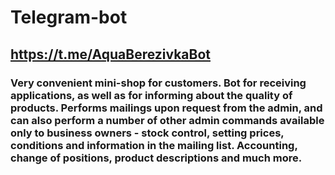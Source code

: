 # Telegram-bot
## https://t.me/AquaBerezivkaBot
### Very convenient mini-shop for customers. Bot for receiving applications, as well as for informing about the quality of products. Performs mailings upon request from the admin, and can also perform a number of other admin commands available only to business owners - stock control, setting prices, conditions and information in the mailing list. Accounting, change of positions, product descriptions and much more.
